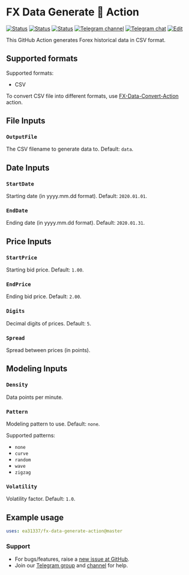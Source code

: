 # FX Data Generate 🐳 Action

<!-- markdownlint-configure-file { "MD013": { "line_length": 120 } } -->
<!-- [![Release][github-release-image]][github-release-link] -->
<!-- [![Docker image][docker-build-image]][docker-build-link] -->
[![Status][gha-image-action-master]][gha-link-action-master]
[![Status][gha-image-docker-master]][gha-link-docker-master]
[![Status][gha-image-lint-master]][gha-link-lint-master]
[![Telegram channel][tg-channel-image]][tg-channel-link]
[![Telegram chat][tg-chat-image]][tg-chat-link]
[![Edit][gitpod-image]][gitpod-link]

This GitHub Action generates Forex historical data in CSV format.

## Supported formats

Supported formats:

- CSV

To convert CSV file into different formats,
use [FX-Data-Convert-Action](https://github.com/EA31337/FX-Data-Convert-Action) action.

## File Inputs

### `OutputFile`

The CSV filename to generate data to. Default: `data`.

## Date Inputs

### `StartDate`

Starting date (in yyyy.mm.dd format). Default: `2020.01.01`.

### `EndDate`

Ending date (in yyyy.mm.dd format). Default: `2020.01.31`.

## Price Inputs

### `StartPrice`

Starting bid price. Default: `1.00`.

### `EndPrice`

Ending bid price. Default: `2.00`.

### `Digits`

Decimal digits of prices. Default: `5`.

### `Spread`

Spread between prices (in points).

## Modeling Inputs

### `Density`

Data points per minute.

### `Pattern`

Modeling pattern to use. Default: `none`.

Supported patterns:

- `none`
- `curve`
- `random`
- `wave`
- `zigzag`

### `Volatility`

Volatility factor. Default: `1.0`.

<!--
## Outputs

### `foo`

Foo bar.
-->

## Example usage

```yaml
uses: ea31337/fx-data-generate-action@master
```

### Support

- For bugs/features, raise a [new issue at GitHub](https://github.com/EA31337/FX-Data-Generate-Action/issues).
- Join our [Telegram group][tg-chat-link] and [channel][tg-channel-link] for help.

<!-- Named links -->

[github-release-image]: https://img.shields.io/github/release/EA31337/FX-Data-Generate-Action.svg?logo=github
[github-release-link]: https://github.com/EA31337/FX-Data-Generate-Action/releases

[tg-channel-image]: https://img.shields.io/badge/Telegram-news-0088CC.svg?logo=telegram
[tg-channel-link]: https://t.me/EA31337_News
[tg-chat-image]: https://img.shields.io/badge/Telegram-chat-0088CC.svg?logo=telegram
[tg-chat-link]: https://t.me/EA31337

[gha-link-action-master]: https://github.com/EA31337/FX-Data-Generate-Action/actions?query=workflow%3AAction+branch%3Amaster
[gha-image-action-master]: https://github.com/EA31337/FX-Data-Generate-Action/workflows/Action/badge.svg
[gha-link-docker-master]: https://github.com/EA31337/FX-Data-Generate-Action/actions?query=workflow%3ADocker+branch%3Amaster
[gha-image-docker-master]: https://github.com/EA31337/FX-Data-Generate-Action/workflows/Docker/badge.svg
[gha-link-lint-master]: https://github.com/EA31337/FX-Data-Generate-Action/actions?query=workflow%3ALint+branch%3Amaster
[gha-image-lint-master]: https://github.com/EA31337/FX-Data-Generate-Action/workflows/Lint/badge.svg

[gitpod-image]: https://img.shields.io/badge/Gitpod-ready--to--code-blue?logo=gitpod
[gitpod-link]: https://gitpod.io/#https://github.com/EA31337/FX-Data-Generate-Action
